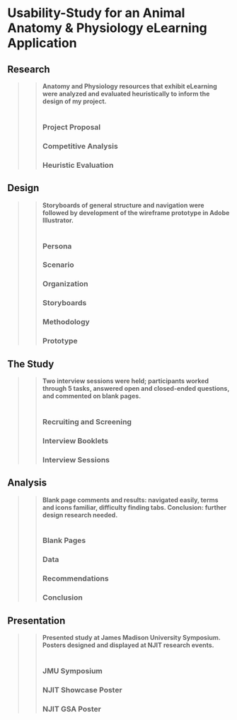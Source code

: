 # Usability-Study for an Animal Anatomy &amp; Physiology eLearning Application
## Research
> > **Anatomy and Physiology resources that exhibit eLearning were analyzed and evaluated heuristically to inform the design of my project.**<br><br>
> > ### Project Proposal
> > ### Competitive Analysis
> > ### Heuristic Evaluation
## Design
> > **Storyboards of general structure and navigation were followed by development of the wireframe prototype in Adobe Illustrator.**<br><br>
> > ### Persona
> > ### Scenario
> > ### Organization
> > ### Storyboards
> > ### Methodology
> > ### Prototype
## The Study
> > **Two interview sessions were held; participants worked through 5 tasks, answered open and closed-ended questions, and commented on blank pages.**<br><br>
> > ### Recruiting and Screening
> > ### Interview Booklets
> > ### Interview Sessions
## Analysis
> > **Blank page comments and results: navigated easily, terms and icons familiar, difficulty finding tabs. Conclusion: further design research needed.**<br><br>
> > ### Blank Pages
> > ### Data
> > ### Recommendations
> > ### Conclusion
## Presentation
> > **Presented study at James Madison University Symposium. Posters designed and displayed at NJIT research events.**<br><br>
> > ### JMU Symposium
> > ### NJIT Showcase Poster
> > ### NJIT GSA Poster
